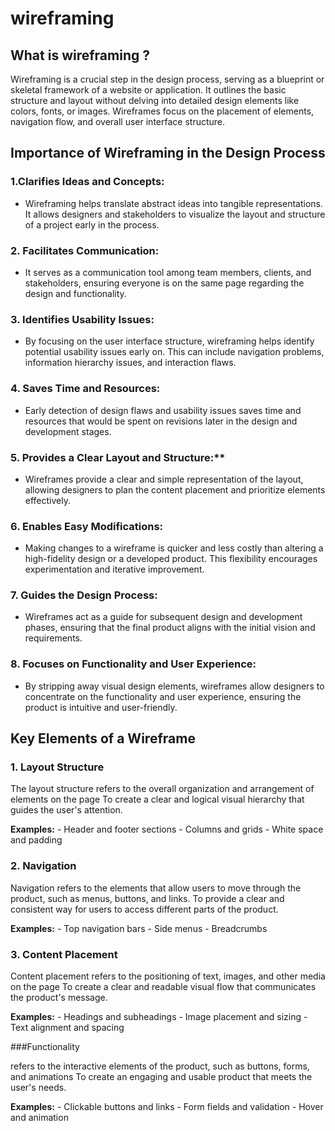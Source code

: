 # wireframing

## What is wireframing ?
Wireframing is a crucial step in the design process, serving as a blueprint or skeletal framework of a website or application. It outlines the basic structure and layout without delving into detailed design elements like colors, fonts, or images. Wireframes focus on the placement of elements, navigation flow, and overall user interface structure.

## Importance of Wireframing in the Design Process

### 1.Clarifies Ideas and Concepts:

* Wireframing helps translate abstract ideas into tangible representations. It allows designers and stakeholders to visualize the layout and structure of a project early in the process.
  
### 2. Facilitates Communication:

* It serves as a communication tool among team members, clients, and stakeholders, ensuring everyone is on the same page regarding the design and functionality.
 
### 3. Identifies Usability Issues:

* By focusing on the user interface structure, wireframing helps identify potential usability issues early on. This can include navigation problems, information hierarchy issues, and interaction flaws.
 
### 4. Saves Time and Resources:

* Early detection of design flaws and usability issues saves time and resources that would be spent on revisions later in the design and development stages.
  
### 5. Provides a Clear Layout and Structure:**

- Wireframes provide a clear and simple representation of the layout, allowing designers to plan the content placement and prioritize elements effectively.
  
### 6. Enables Easy Modifications:

* Making changes to a wireframe is quicker and less costly than altering a high-fidelity design or a developed product. This flexibility encourages experimentation and iterative improvement.

### 7. Guides the Design Process:

* Wireframes act as a guide for subsequent design and development phases, ensuring that the final product aligns with the initial vision and requirements.
  
### 8. Focuses on Functionality and User Experience:

* By stripping away visual design elements, wireframes allow designers to concentrate on the functionality and user experience, ensuring the product is intuitive and user-friendly.
## Key Elements of a Wireframe 

### 1. Layout Structure
The layout structure refers to the overall organization and arrangement of elements on the page To create a clear and logical visual hierarchy that guides the user's attention.

**Examples:** - Header and footer sections - Columns and grids - White space and padding 

### 2. Navigation 
Navigation refers to the elements that allow users to move through the product, such as menus, buttons, and links.
To provide a clear and consistent way for users to access different parts of the product. 

**Examples:** - Top navigation bars - Side menus - Breadcrumbs 

### 3. Content Placement 
Content placement refers to the positioning of text, images, and other media on the page To create a clear and readable visual flow that communicates the product's message. 

**Examples:** - Headings and subheadings - Image placement and sizing - Text alignment and spacing 

###Functionality

refers to the interactive elements of the product, such as buttons, forms, and animations To create an engaging and usable product that meets the user's needs. 

**Examples:** - Clickable buttons and links - Form fields and validation - Hover and animation
